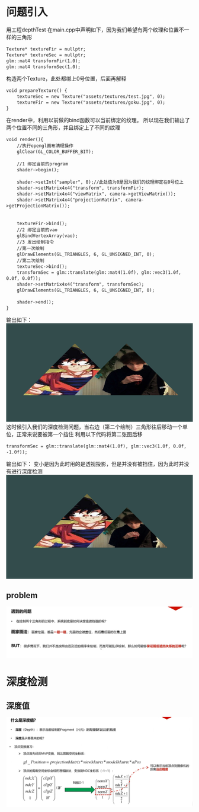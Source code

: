 # 问题引入
用工程depthTest
在main.cpp中声明如下，因为我们希望有两个纹理和位置不一样的三角形
```
Texture* textureFir = nullptr;
Texture* textureSec = nullptr;
glm::mat4 transformFir(1.0);
glm::mat4 transformSec(1.0);
```
构造两个Texture，此处都绑上0号位置，后面再解释
```
void prepareTexture() {
    textureSec = new Texture("assets/textures/test.jpg", 0);
    textureFir = new Texture("assets/textures/goku.jpg", 0);
}
```
在render中，利用以前做的bind函数可以当前绑定的纹理。
所以现在我们输出了两个位置不同的三角形，并且绑定上了不同的纹理
```
void render(){
    //执行opengl画布清理操作
    glClear(GL_COLOR_BUFFER_BIT);

    //1 绑定当前的program
    shader->begin();

    shader->setInt("sampler", 0);//此处值为0是因为我们的纹理绑定在0号位上
    shader->setMatrix4x4("transform", transformFir);
    shader->setMatrix4x4("viewMatrix", camera->getViewMatrix());
    shader->setMatrix4x4("projectionMatrix", camera->getProjectionMatrix());


    textureFir->bind();
    //2 绑定当前的vao
    glBindVertexArray(vao);
    //3 发出绘制指令
    //第一次绘制
    glDrawElements(GL_TRIANGLES, 6, GL_UNSIGNED_INT, 0);
    //第二次绘制
    textureSec->bind();
    transformSec = glm::translate(glm::mat4(1.0f), glm::vec3(1.0f, 0.0f, 0.0f));
    shader->setMatrix4x4("transform", transformSec);
    glDrawElements(GL_TRIANGLES, 6, GL_UNSIGNED_INT, 0);

    shader->end();
}
```
输出如下：
![输入图片说明](/imgs/2024-11-19/iloWZHG2cpMfBxvq.png)
这时候引入我们的深度检测问题，当右边（第二个绘制）三角形往后移动一个单位，正常来说要被第一个挡住
利用以下代码将第二张图后移
```
transformSec = glm::translate(glm::mat4(1.0f), glm::vec3(1.0f, 0.0f, -1.0f));
```
输出如下：
变小是因为此时用的是透视投影，但是并没有被挡住，因为此时并没有进行深度检测
![输入图片说明](/imgs/2024-11-19/qYSClIiFMabjzSK8.png)
## problem
![输入图片说明](/imgs/2024-11-19/EweqBSTLtE55lo0C.png)
# 深度检测
## 深度值
![输入图片说明](/imgs/2024-11-19/GHOgPKlkeHYXYWm2.png)
<!--stackedit_data:
eyJoaXN0b3J5IjpbOTEwMjg3NzMyLC01OTc1OTI4MzMsLTE3Mz
kyOTk2OTAsLTIwODg3NDY2MTJdfQ==
-->